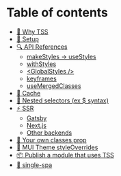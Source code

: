 # Table of contents

* [🚀 Why TSS](README.md)
* [🔧 Setup](<README (1).md>)
* [🔍 API References](page-1.md)
  * [makeStyles -> useStyles](api-references/makestyles-usestyles.md)
  * [withStyles](api-references/withstyles.md)
  * [\<GlobalStyles />](api-references/globalstyles.md)
  * [keyframes](api-references/keyframes.md)
  * [useMergedClasses](api-references/usemergedclasses.md)
* [💽 Cache](<README (1) (1).md>)
* [💫 Nested selectors (ex $ syntax)](nested-selectors.md)
* [⚡ SSR](ssr/README.md)
  * [Gatsby](ssr/gatsby.md)
  * [Next.js](ssr/next.js.md)
  * [Other backends](ssr/other-backends.md)
* [🦱 Your own classes prop](your-own-classes-prop.md)
* [🍭 MUI Theme styleOverrides](mui-theme-styleoverrides.md)
* [📦 Publish a module that uses TSS](publish-a-module-that-uses-tss.md)
* [🔩 single-spa](single-spa.md)
